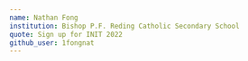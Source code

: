 ```yaml
---
name: Nathan Fong
institution: Bishop P.F. Reding Catholic Secondary School
quote: Sign up for INIT 2022
github_user: 1fongnat
---
```

